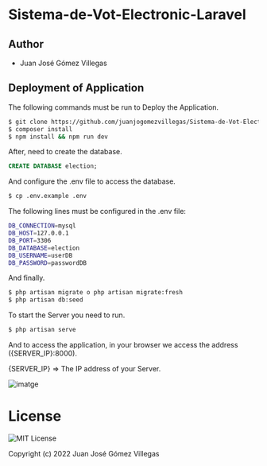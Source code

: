 # Sistema-de-Vot-Electronic-Laravel

## Author

- Juan José Gómez Villegas

## Deployment of Application

The following commands must be run to Deploy the Application.

```sh
$ git clone https://github.com/juanjogomezvillegas/Sistema-de-Vot-Electronic-Laravel.git o git@github.com:juanjogomezvillegas/Sistema-de-Vot-Electronic-Laravel.git
$ composer install
$ npm install && npm run dev
```

After, need to create the database.

```sql
CREATE DATABASE election;
```

And configure the .env file to access the database.

```sh
$ cp .env.example .env
```

The following lines must be configured in the .env file:

```sh
DB_CONNECTION=mysql
DB_HOST=127.0.0.1
DB_PORT=3306
DB_DATABASE=election
DB_USERNAME=userDB
DB_PASSWORD=passwordDB
```

And finally.

```sh
$ php artisan migrate o php artisan migrate:fresh
$ php artisan db:seed
```

To start the Server you need to run.

```sh
$ php artisan serve
```

And to access the application, in your browser we access the address ({SERVER_IP}:8000).

{SERVER_IP} => The IP address of your Server.

![imatge](https://user-images.githubusercontent.com/83291394/170352142-0b91c481-f8d6-41cf-8abd-df00580f5106.png)

# License

![MIT License](https://github.com/juanjogomezvillegas/Sistema-de-Vot-Electronic/blob/main/LICENSE)

Copyright (c) 2022 Juan José Gómez Villegas
